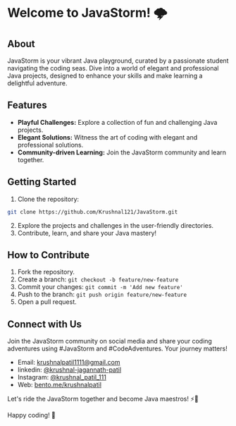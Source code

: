 # Welcome to JavaStorm! 🌩️

## About

JavaStorm is your vibrant Java playground, curated by a passionate student navigating the coding seas. Dive into a world of elegant and professional Java projects, designed to enhance your skills and make learning a delightful adventure.

## Features

- **Playful Challenges:** Explore a collection of fun and challenging Java projects.
- **Elegant Solutions:** Witness the art of coding with elegant and professional solutions.
- **Community-driven Learning:** Join the JavaStorm community and learn together.

## Getting Started

1. Clone the repository:
```bash
git clone https://github.com/Krushnal121/JavaStorm.git
```
2. Explore the projects and challenges in the user-friendly directories.
3. Contribute, learn, and share your Java mastery!

## How to Contribute

1. Fork the repository.
2. Create a branch: `git checkout -b feature/new-feature`
3. Commit your changes: `git commit -m 'Add new feature'`
4. Push to the branch: `git push origin feature/new-feature`
5. Open a pull request.

## Connect with Us

Join the JavaStorm community on social media and share your coding adventures using #JavaStorm and #CodeAdventures. Your journey matters!
- Email: <a href="mailto:krushnalpatil1111@gmail.com">krushnalpatil1111@gmail.com</a>
- linkedin: <a href="https://www.linkedin.com/in/krushnal-jagannath-patil/" target="_blank">@krushnal-jagannath-patil</a>
- Instagram: <a href="https://www.instagram.com/krushnal_patil_111/" target="_blank">@krushnal_patil_111</a>
- Web: <a href="https://bento.me/krushnalpatil" target="_blank">bento.me/krushnalpatil </a>


Let's ride the JavaStorm together and become Java maestros! ⚡🎩

Happy coding! 🚀
